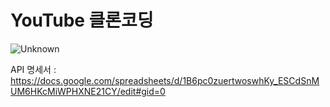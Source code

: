 # YouTube 클론코딩 
![Unknown](https://github.com/NKLCBJoin/oh_OOTD/assets/114370871/b2b9f620-522e-4df7-87f8-b0f00eaa6935)



API 명세서 : https://docs.google.com/spreadsheets/d/1B6pc0zuertwoswhKy_ESCdSnMUM6HKcMiWPHXNE21CY/edit#gid=0


